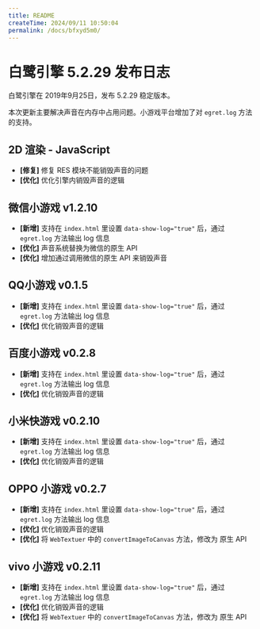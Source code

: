 ```yaml
---
title: README
createTime: 2024/09/11 10:50:04
permalink: /docs/bfxyd5m0/
---
```

# 白鹭引擎 5.2.29 发布日志
白鹭引擎在 2019年9月25日，发布 5.2.29 稳定版本。

本次更新主要解决声音在内存中占用问题。小游戏平台增加了对 `egret.log` 方法的支持。

## 2D 渲染 - JavaScript 
- **[修复]** 修复 RES 模块不能销毁声音的问题
- **[优化]** 优化引擎内销毁声音的逻辑


## 微信小游戏 v1.2.10
- **[新增]** 支持在 `index.html` 里设置 `data-show-log="true"` 后，通过 `egret.log` 方法输出 log 信息
- **[优化]** 声音系统替换为微信的原生 API
- **[优化]** 增加通过调用微信的原生 API 来销毁声音

## QQ小游戏 v0.1.5
- **[新增]** 支持在 `index.html` 里设置 `data-show-log="true"` 后，通过 `egret.log` 方法输出 log 信息
- **[优化]** 优化销毁声音的逻辑

## 百度小游戏 v0.2.8
- **[新增]** 支持在 `index.html` 里设置 `data-show-log="true"` 后，通过 `egret.log` 方法输出 log 信息
- **[优化]** 优化销毁声音的逻辑

## 小米快游戏 v0.2.10
- **[新增]** 支持在 `index.html` 里设置 `data-show-log="true"` 后，通过 `egret.log` 方法输出 log 信息
- **[优化]** 优化销毁声音的逻辑

## OPPO 小游戏 v0.2.7
- **[新增]** 支持在 `index.html` 里设置 `data-show-log="true"` 后，通过 `egret.log` 方法输出 log 信息
- **[优化]** 优化销毁声音的逻辑
- **[优化]** 将 `WebTextuer` 中的 `convertImageToCanvas` 方法，修改为 原生 API

## vivo 小游戏 v0.2.11
- **[新增]** 支持在 `index.html` 里设置 `data-show-log="true"` 后，通过 `egret.log` 方法输出 log 信息
- **[优化]** 优化销毁声音的逻辑
- **[优化]** 将 `WebTextuer` 中的 `convertImageToCanvas` 方法，修改为 原生 API
